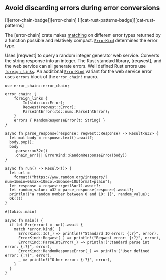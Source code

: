 ## Avoid discarding errors during error conversions

[![error-chain-badge]][error-chain] [![cat-rust-patterns-badge]][cat-rust-patterns]

The  [error-chain] crate makes [matching] on different error types returned by
a function possible and relatively compact. [`ErrorKind`] determines the error
type.

Uses [reqwest] to query a random integer generator web service.  Converts
the string response into an integer. The Rust standard library,
[reqwest], and the web service can all generate errors. Well defined Rust errors
use [`foreign_links`]. An additional [`ErrorKind`] variant for the web service
error uses `errors` block of the `error_chain!` macro.

```rust,edition2018
use error_chain::error_chain;

error_chain! {
    foreign_links {
        Io(std::io::Error);
        Reqwest(reqwest::Error);
        ParseIntError(std::num::ParseIntError);
    }
    errors { RandomResponseError(t: String) }
}

async fn parse_response(response: reqwest::Response) -> Result<u32> {
  let mut body = response.text().await?;
  body.pop();
  body
    .parse::<u32>()
    .chain_err(|| ErrorKind::RandomResponseError(body))
}

async fn run() -> Result<()> {
  let url =
    format!("https://www.random.org/integers/?num=1&min=0&max=10&col=1&base=10&format=plain");
  let response = reqwest::get(&url).await?;
  let random_value: u32 = parse_response(response).await?;
  println!("a random number between 0 and 10: {}", random_value);
  Ok(())
}

#[tokio::main]

async fn main() {
  if let Err(error) = run().await {
    match *error.kind() {
      ErrorKind::Io(_) => println!("Standard IO error: {:?}", error),
      ErrorKind::Reqwest(_) => println!("Reqwest error: {:?}", error),
      ErrorKind::ParseIntError(_) => println!("Standard parse int error: {:?}", error),
      ErrorKind::RandomResponseError(_) => println!("User defined error: {:?}", error),
      _ => println!("Other error: {:?}", error),
    }
  }
}
```

[`ErrorKind`]: https://docs.rs/error-chain/*/error_chain/example_generated/enum.ErrorKind.html
[`foreign_links`]: https://docs.rs/error-chain/*/error_chain/#foreign-links

[Matching]:https://docs.rs/error-chain/*/error_chain/#matching-errors
